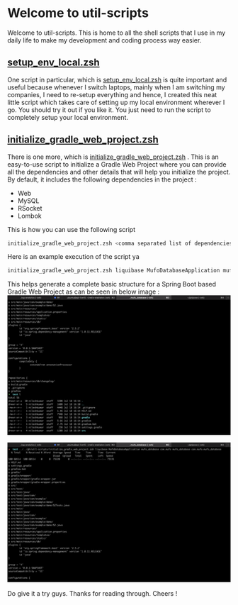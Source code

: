 # Welcome to util-scripts

Welcome to util-scripts. This is home to all the shell scripts that I use in my daily life to make my development and coding process way easier.

## [setup_env_local.zsh](https://github.com/nilukush/util-scripts/blob/master/setup_env_local.zsh)

One script in particular, which is [setup_env_local.zsh](https://github.com/nilukush/util-scripts/blob/master/setup_env_local.zsh) is quite important and useful because whenever I switch laptops, mainly when I am switching my companies, I need to re-setup everything and hence, I created this neat little script which takes care of setting up my local environment wherever I go. You should try it out if you like it. You just need to run the script to completely setup your local environment.

## [initialize_gradle_web_project.zsh](https://github.com/nilukush/util-scripts/blob/master/initialize_gradle_web_project.zsh)

There is one more, which is [initialize_gradle_web_project.zsh](https://github.com/nilukush/util-scripts/blob/master/initialize_gradle_web_project.zsh) . This is an easy-to-use script to initialize a Gradle Web Project where you can provide all the dependencies and other details that will help you initialize the project. By default, it includes the following dependencies in the project :

* Web
* MySQL
* RSocket
* Lombok

This is how you can use the following script
```bash
initialize_gradle_web_project.zsh <comma separated list of dependencies> <application_name> <artifact_id> <group_id> <name> <package_name>
```

Here is an example execution of the script ya
```bash
initialize_gradle_web_project.zsh liquibase MufoDatabaseApplication mufo_database com.mufo mufo_database com.mufo.mufo_database
```

This helps generate a complete basic structure for a Spring Boot based Gradle Web Project as can be seen in below image :
![Example Run of Initialializing Gradle Web Project](/images/example_run_of_initialize_gradle_web_project.png)

![Example Run of Initialializing Gradle Web Project 2](/images/example_run_of_initialize_gradle_web_project_2.png)

Do give it a try guys. Thanks for reading through. Cheers !
